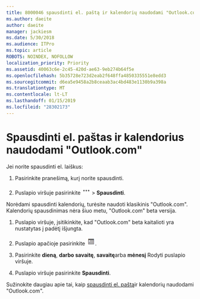 ```yaml
---
title: 8000046 spausdinti el. paštą ir kalendorių naudodami "Outlook.com"
ms.author: daeite
author: daeite
manager: jackiesm
ms.date: 5/30/2018
ms.audience: ITPro
ms.topic: article
ROBOTS: NOINDEX, NOFOLLOW
localization_priority: Priority
ms.assetid: 40063c6e-2c45-420d-ae63-9eb274b64f5e
ms.openlocfilehash: 5b35728e723d2eab2f648ffa4850335551e8edd3
ms.sourcegitcommit: d6ea5e9458a2b8ceaab3ac4bd483e1130b9a398a
ms.translationtype: MT
ms.contentlocale: lt-LT
ms.lasthandoff: 01/15/2019
ms.locfileid: "28302173"
---
```

# <a name="print-email-and-calendars-in-outlookcom"></a>Spausdinti el. paštas ir kalendorius naudodami "Outlook.com"

Jei norite spausdinti el. laiškus:
  
1. Pasirinkite pranešimą, kurį norite spausdinti.
    
2. Puslapio viršuje pasirinkite ![daugiau veiksmų](media/64993e8a-4a62-43b1-aa05-90f5ad4cba54.png) \> **Spausdinti**. 
    
Norėdami spausdinti kalendorių, turėsite naudoti klasikinis "Outlook.com". Kalendorių spausdinimas nėra šiuo metu, "Outlook.com" beta versija.
  
1. Puslapio viršuje, įsitikinkite, kad "Outlook.com" beta kaitalioti yra nustatytas į padėtį išjungta.
    
2. Puslapio apačioje pasirinkite  ![Calendar](media/9e1a821a-c32e-4851-a866-342a39ffdca0.png).
    
3. Pasirinkite **dieną**, **darbo savaitę**, **savaitę**arba **mėnesį** Rodyti puslapio viršuje. 
    
4. Puslapio viršuje pasirinkite **Spausdinti**. 
    
Sužinokite daugiau apie tai, kaip [spausdinti el. paštą](https://go.microsoft.com/fwlink/p/?linkid=2001208&amp;clcid=0x409)ir kalendorių naudodami "Outlook.com".
  

